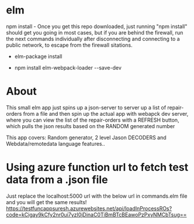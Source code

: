 # elm
npm install - Once you get this repo downloaded, just running "npm install" should get you going in most cases, but if you are behind the firewall, run the next commands individually after disconnecting and connecting to a public network, to escape from the firewall sitations.

- elm-package install

- npm install elm-webpack-loader --save-dev

# About

This small elm app just spins up a json-server to server up a list of repair-orders from a file and then spin up the actual app with webapck dev server, where you can view the list of the repair-orders with a REFRESH button, which pulls the json results based on the RANDOM generated number 

This app covers: Random generator, 2 level Jason DECODERS and Webdata/remotedata language features..

# Using azure function url to fetch test data from a .json file

Just replace the localhost:5000 url with the below url in commands.elm file and you will get the same results!
https://testfuncappsuresh.azurewebsites.net/api/loadInProcessROs?code=kCigay9kCfy2nr0ui7yzI0jDinaC0TiBmBTcBEawoPzPxyNMCbTsug==
